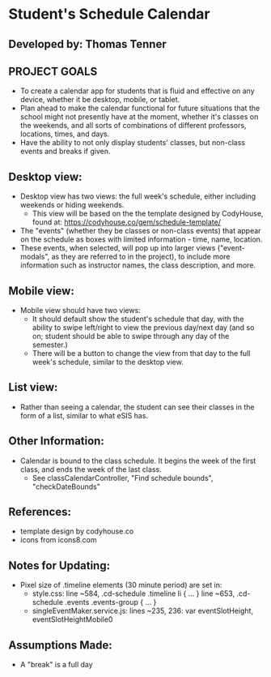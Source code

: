 # Student's Schedule Calendar
## Developed by: Thomas Tenner

## PROJECT GOALS
- To create a calendar app for students that is fluid and effective on any device, whether it be desktop, mobile, or tablet.
- Plan ahead to make the calendar functional for future situations that the school might not presently have at the moment, whether it's classes on the weekends,
  and all sorts of combinations of different professors, locations, times, and days.
- Have the ability to not only display students' classes, but non-class events and breaks if given.

## Desktop view:
  - Desktop view has two views: the full week's schedule, either including weekends or hiding weekends.
    - This view will be based on the the template designed by CodyHouse, found at: https://codyhouse.co/gem/schedule-template/
  - The "events" (whether they be classes or non-class events) that appear on the schedule as boxes with limited information - time, name, location.
  - These events, when selected, will pop up into larger views ("event-modals", as they are referred to in the project), to include more information
    such as instructor names, the class description, and more.

## Mobile view:
  - Mobile view should have two views:
    - It should default show the student's schedule that day, with the ability to swipe left/right to view the previous day/next day (and so on; student should be able to
      swipe through any day of the semester.)
    - There will be a button to change the view from that day to the full week's schedule, similar to the desktop view.

## List view:
  - Rather than seeing a calendar, the student can see their classes in the form of a list, similar to what eSIS has.
  
## Other Information: 
  - Calendar is bound to the class schedule. It begins the week of the first class, and ends the week of the last class.
    - See classCalendarController, "Find schedule bounds", "checkDateBounds" 
  

## References:
- template design by codyhouse.co
- icons from icons8.com

## Notes for Updating:
- Pixel size of .timeline elements (30 minute period) are set in:
    - style.css:
        line ~584, .cd-schedule .timeline li { ... }
        line ~653, .cd-schedule .events .events-group { ... }
    - singleEventMaker.service.js:
        lines ~235, 236: var eventSlotHeight, eventSlotHeightMobile0

## Assumptions Made:
- A "break" is a full day
